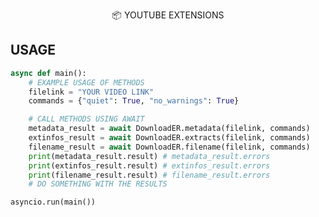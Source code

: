 <p align="center">
 📦 <a href="https://pypi.org/project/utubes" style="text-decoration:none;">YOUTUBE EXTENSIONS</a>
</p>


## USAGE
```python
async def main():
    # EXAMPLE USAGE OF METHODS
    filelink = "YOUR VIDEO LINK"
    commands = {"quiet": True, "no_warnings": True}

    # CALL METHODS USING AWAIT
    metadata_result = await DownloadER.metadata(filelink, commands)
    extinfos_result = await DownloadER.extracts(filelink, commands)
    filename_result = await DownloadER.filename(filelink, commands)
    print(metadata_result.result) # metadata_result.errors
    print(extinfos_result.result) # extinfos_result.errors
    print(filename_result.result) # filename_result.errors
    # DO SOMETHING WITH THE RESULTS

asyncio.run(main())
```
